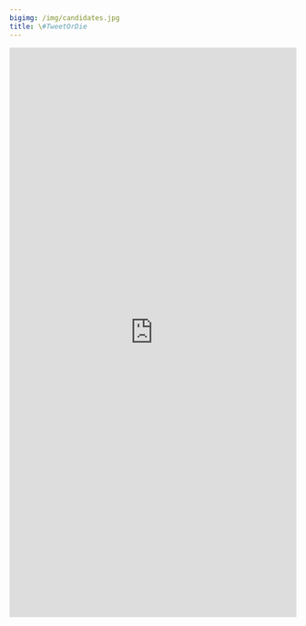 ```yaml
---
bigimg: /img/candidates.jpg
title: \#TweetOrDie
---
```


<iframe id="Campaign" src="http://52.38.152.177:3838/Campaign/" style="border: none; width: 100%; height:1000px" frameborder="0"></iframe>
